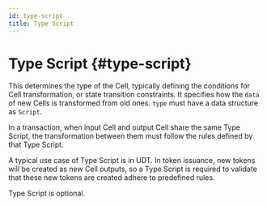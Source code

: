 ```yaml
---
id: type-script
title: Type Script
---
```


# Type Script {#type-script}

This determines the type of the Cell, typically defining the conditions for Cell transformation, or state transition constraints. It specifies how the `data` of new Cells is transformed from old ones. `type` must have a data structure as `Script`.

In a transaction, when input Cell and output Cell share the same Type Script, the transformation between them must follow the rules defined by that Type Script.

A typical use case of Type Script is in <Tooltip>UDT</Tooltip>. In token issuance, new tokens will be created as new Cell outputs, so a Type Script is required to validate that these new tokens are created adhere to predefined rules.

Type Script is optional.
